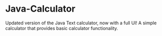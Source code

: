 # Java-Calculator
Updated version of the Java Text calculator, now with a full UI! A simple calculator that provides basic calculator functionality. 
